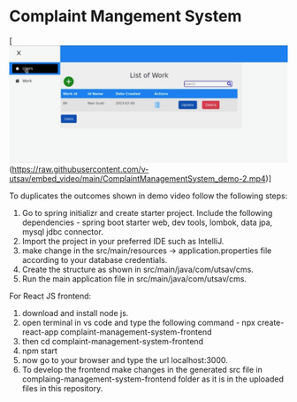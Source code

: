 # Complaint Mangement System
[![Watch the video](https://raw.githubusercontent.com/v-utsav/embed_video/main/thumbnail.png)(https://raw.githubusercontent.com/v-utsav/embed_video/main/ComplaintManagementSystem_demo-2.mp4)]

To duplicates the outcomes shown in demo video follow the following steps:
1. Go to spring initializr and create starter project. Include the following dependencies - spring boot starter web, dev tools, lombok, data jpa, mysql jdbc connector.
2. Import the project in your preferred IDE such as IntelliJ.
3. make change in the src/main/resources -> application.properties file according to your database credentials.
4. Create the structure as shown in src/main/java/com/utsav/cms.
5. Run the main application file in src/main/java/com/utsav/cms.

For React JS frontend:
1. download and install node js.
2. open terminal in vs code and type the following command - npx create-react-app complaint-management-system-frontend
3. then cd complaint-management-system-frontend
4. npm start
5. now go to your browser and type the url localhost:3000.
6. To develop the frontend make changes in the generated src file in complaing-management-system-frontend folder as it is in the uploaded files in this repository.
